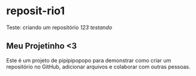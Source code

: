 # reposit-rio1
Teste: criando um repositório
*123 testando*
## Meu Projetinho <3
  Este é um projeto de pipipipopopo para demonstrar como criar um repositório no GitHub, adicionar arquivos e colaborar com outras pessoas.

